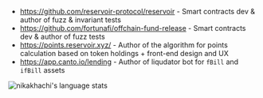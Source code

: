 - https://github.com/reservoir-protocol/reservoir - Smart contracts dev & author of fuzz & invariant tests
- https://github.com/fortunafi/offchain-fund-release - Smart contracts dev & author of fuzz tests
- https://points.reservoir.xyz/ - Author of the algorithm for points calculation based on token holdings + front-end design and UX
- https://app.canto.io/lending - Author of liqudator bot for `fBill` and `ifBill` assets


![nikakhachi's language stats](https://github-readme-stats.vercel.app/api/top-langs/?username=nikakhachi&hide=HTML&`&langs_count=4&layout=compact)
